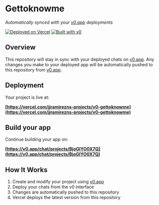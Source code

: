 # Gettoknowme

*Automatically synced with your [v0.app](https://v0.app) deployments*

[![Deployed on Vercel](https://img.shields.io/badge/Deployed%20on-Vercel-black?style=for-the-badge&logo=vercel)](https://vercel.com/jjramirezns-projects/v0-gettoknowme)
[![Built with v0](https://img.shields.io/badge/Built%20with-v0.app-black?style=for-the-badge)](https://v0.app/chat/projects/BjoGlYO0X7Q)

## Overview

This repository will stay in sync with your deployed chats on [v0.app](https://v0.app).
Any changes you make to your deployed app will be automatically pushed to this repository from [v0.app](https://v0.app).

## Deployment

Your project is live at:

**[https://vercel.com/jjramirezns-projects/v0-gettoknowme](https://vercel.com/jjramirezns-projects/v0-gettoknowme)**

## Build your app

Continue building your app on:

**[https://v0.app/chat/projects/BjoGlYO0X7Q](https://v0.app/chat/projects/BjoGlYO0X7Q)**

## How It Works

1. Create and modify your project using [v0.app](https://v0.app)
2. Deploy your chats from the v0 interface
3. Changes are automatically pushed to this repository
4. Vercel deploys the latest version from this repository
